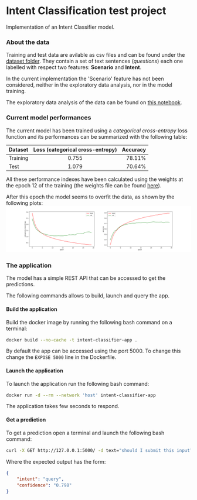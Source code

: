 # Intent Classification test project
Implementation of an Intent Classifier model.

### About the data
Training and test data are avilable as csv files and can be found under the 
[dataset folder](dataset/). They contain a set of text sentences (*questions*)
each one labelled with respect two features: **Scenario** and **Intent**.

In the current implementation the 'Scenario' feature has not been considered,
neither in the exploratory data analysis, nor in the model training.

The exploratory data analysis of the data can be found on 
[this notebook](./notebooks/intent_classifier_eda.ipynb).

### Current model performances
The current model has been trained using a *categorical cross-entropy* loss function
and its performances can be summarized with the following table:

| Dataset        | Loss (categorical cross-entropy) | Accuracy |
| -------------- |:--------------------------------:| --------:|
| Training       | 0.755                            | 78.11%   |
| Test           | 1.079                            | 70.64%   |
 
All these performance indexes have been calculated using the weights at the 
epoch 12 of the training (the weights file can be found 
[here](model_params/intent_classifier_0012-1.05701441.h5)).
 
After this epoch the model seems to overfit the data, as shown by the following
plots: 
![image info](static/training_plots.png)

### The application 
The model has a simple REST API that can be accessed to get the predictions. 

The following commands allows to build, launch and query the app.

#### Build the application
Build the docker image by running the following bash command on a terminal:
```bash
docker build --no-cache -t intent-classifier-app .
```
By default the app can be accessed using the port 5000. To change this
change the `EXPOSE 5000` line in the Dockerfile.

#### Launch the application
To launch the application run the following bash command:
```bash
docker run -d --rm --network 'host' intent-classifier-app
```
The application takes few seconds to respond.

#### Get a prediction
To get a prediction open a terminal and launch the following bash command:
```bash
curl -X GET http://127.0.0.1:5000/ -d text="should I submit this input?"
```
Where the expected output has the form:
```json
{
    "intent": "query",
    "confidence": "0.798"
}
```